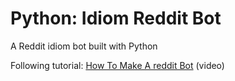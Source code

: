 # Python: Idiom Reddit Bot
A Reddit idiom bot built with Python

Following tutorial: [How To Make A reddit Bot](https://www.youtube.com/watch?v=krTUf7BpTc0) (video)
